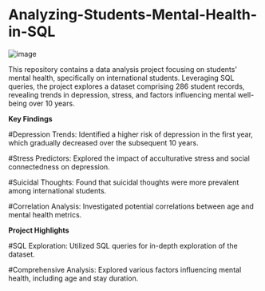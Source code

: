 # Analyzing-Students-Mental-Health-in-SQL

![image](mental_health.png)

This repository contains a data analysis project focusing on students' mental health, specifically on international students. Leveraging SQL queries, the project explores a dataset comprising 286 student records, revealing trends in depression, stress, and factors influencing mental well-being over 10 years.

**Key Findings**

   #Depression Trends: 
        Identified a higher risk of depression in the first year, which gradually decreased over the subsequent 10 years.

   #Stress Predictors: 
        Explored the impact of acculturative stress and social connectedness on depression.

  #Suicidal Thoughts: 
        Found that suicidal thoughts were more prevalent among international students.

   #Correlation Analysis: 
        Investigated potential correlations between age and mental health metrics.

**Project Highlights**

   #SQL Exploration: 
       Utilized SQL queries for in-depth exploration of the dataset.

   #Comprehensive Analysis: 
        Explored various factors influencing mental health, including age and stay duration.
   
    
                        
                     
                 
                
                
            
  
